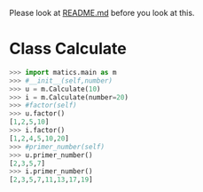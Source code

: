 Please look at [README.md](http://github.com/guozhenduo/matics/blob/master/README.md) before you look at this.
# Class Calculate
```python
>>> import matics.main as m
>>> #__init__(self,number)
>>> u = m.Calculate(10)
>>> i = m.Calculate(number=20)
>>> #factor(self)
>>> u.factor()
[1,2,5,10]
>>> i.factor()
[1,2,4,5,10,20]
>>> #primer_number(self)
>>> u.primer_number()
[2,3,5,7]
>>> i.primer_number()
[2,3,5,7,11,13,17,19]
